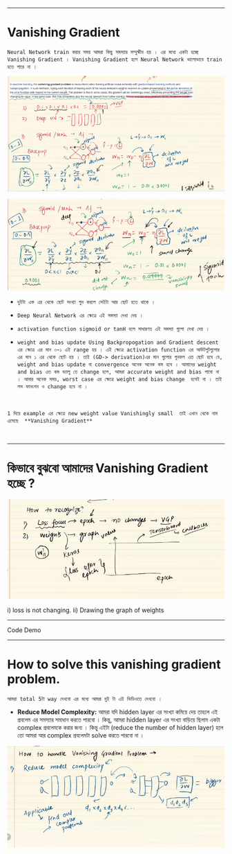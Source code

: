 
---

# Vanishing Gradient 

`Neural Network train করার সময় আমরা কিছু সমস্যার সম্মুক্ষীন হয় । এর মধ্যে একটা হচ্ছে Vanishing Gradient । Vanishing Gradient হলে Neural Network ভালোভাবে train হতে পারে না । `

![Alt text](image-126.png)

![Alt text](image-127.png)

- `দুইটা এক এর থেকে ছোট সংখ্যা গুন করলে সেইটা আর ছোট হতে থাকে । `

- `Deep Neural Network এর ক্ষেত্রে এই সমস্যা দেখা দেয় । `

- `activation function sigmoid or tanH হলে সাধারণত এই সমস্যা গুলো দেখা দেয় ।`

- `weight and bias update Using Backpropogation and Gradient descent এর ক্ষেত্রে এর মান ০~১ এই range হয় । এই ক্ষেত্রে activation function এর আউটপুটগুলোর এর মান ১ এর থেকে ছোট হয় । তাই (GD-> derivation)এর মান গুলোর গুনফল এত ছোট হবে যে, weight and bias update বা convergence অনেক অনেক কম হবে । আমাদের weight and bias এত কম ভ্যালু তে change হলে, আমরা accurate weight and bias পাবো না । আবার অনেক সময়, worst case এর ক্ষেত্রে weight and bias change  হবেই না । তাই লস ফানংশন ও change হবে না ।`
<br>

`1 দিয়ে example এর ক্ষেত্রে new weight value Vanishingly small  তাই এখান থেকে নাম এসেছে  **Vanishing Gradient** `

<br>

---

# কিভাবে বুঝবো আমাদের Vanishing Gradient হচ্ছে ?

![Alt text](image-128.png)

i) loss is not changing.
ii) Drawing the graph of weights

---

Code Demo

---

# How to solve this vanishing gradient problem.

`আমরা total 5টা way দেখবো এর মধ্যে আমরা দুই টা এই ভিডিওতে দেখবো । `

- **Reduce Model Complexity:** আমরা যদি  hidden layer এর সংখ্যা কমিয়ে দেয় তাহলে এই প্রবলেম এর সমস্যার সমাধান করতে পারবো । কিন্তু, আমরা hidden layer এর সংখ্যা বাড়িয়ে ছিলাম একটা complex প্রবলেমকে করার জন্য । কিন্তু এইটা (reduce the number of hidden layer) হলে তো আমরা আর complex প্রবলেমটা  solve করতে পারবো না । 

![Alt text](image-129.png)

<br>

